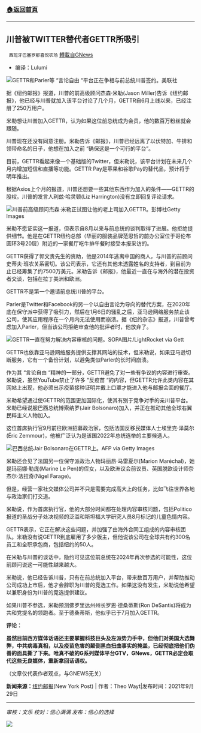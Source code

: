 ###  [:house:返回首頁](https://github.com/ourhimalayas/txt)
---


## 川普被TWITTER替代者GETTR所吸引
` 西班牙巴塞罗那喜悦农场` [轉載自GNews](https://gnews.org/zh-hans/1565390/)

- 编译：Lulumi


![](https://assets.gnews.org/wp-content/uploads/2021/09/APTOPIX_Virus_Outbreak_Trump.jpg)GETTR和Parler等 “言论自由 “平台正在争相与前总统川普签约。美联社

据《纽约邮报》报道，川普的前高级顾问杰森·米勒(Jason Miller)告诉《纽约邮报》，他已经与川普就加入该平台讨论了几个月，GETTR自6月上线以来，已经注册了250万用户。

米勒想让川普加入GETTR，认为如果这位前总统成为会员，他的数百万粉丝就会跟随。

川普现在还没有同意注册。米勒告诉《邮报》，川普已经远离了以伏特加、牛排和领带命名的日子，他想在加入之前 “确保这是一个可行的平台”。

目前，GETTR看起来像一个基础版的Twitter，但米勒说，该平台计划在未来几个月内增加短信和直播等功能。GETTR Pay是苹果和谷歌Pay的替代品，预计将于明年推出。

根据Axios上个月的报道，川普还想要一些其他东西作为加入的条件——GETTR的股权。川普的发言人利兹·哈灵顿(Liz Harrington)没有立即回复评论请求。

![](https://assets.gnews.org/wp-content/uploads/2021/09/GettyImages-1231067108.jpg)川普前高级顾问杰森·米勒正试图让他的老上司加入GETTR。彭博社Getty Images

米勒不愿证实这一报道，但表示自8月以来与前总统的谈判取得了进展。他拒绝提供细节。他是在GETTR纽约总部（华丽的服装品牌范思哲的前办公室位于哥伦布圆环3号20层）附近的一家餐厅吃牛排午餐时接受本报采访的。

GETTR获得了郭文贵先生的资助，他是2014年逃离中国的商人，与川普的前顾问史蒂夫·班农关系密切。该公司表示，它还有其他未透露姓名的支持者，到目前为止已经筹集了约7500万美元。米勒告诉《邮报》，他最近一直在与海外的潜在投资者交谈，包括在拉丁美洲和欧洲。

GETTR不是第一个邀请前总统川普的平台。

Parler是Twitter和Facebook的另一个以自由言论为导向的替代方案，在2020年底在保守派中获得了吸引力，然后在1月6日的骚乱之后，亚马逊网络服务禁止该公司，使其应用程序在一个月内无法使用而崩溃。据《纽约杂志》报道，川普曾考虑加入Parler，但当该公司拒绝审查他的批评者时，他放弃了。

![](https://assets.gnews.org/wp-content/uploads/2021/09/GettyImages-1234596140-1.jpg)GETTR一直在努力解决内容审核的问题。SOPA图片/LightRocket via Gett

GETTR也依靠亚马逊网络服务提供支撑其网站的技术，但米勒说，如果亚马逊切断服务，它有一个备份计划，以避免类似Parler的长时间崩溃。

作为其 “言论自由 “精神的一部分，GETTR避免了对一些有争议的内容进行审查。米勒说，虽然YouTube禁止了许多 “反疫苗 “的内容，但GETTR允许此类内容在其网站上出现，他必须出示疫苗接种证明并戴上口罩才能进入他与邮报会面的餐厅。

米勒希望通过使GETTR的范围更加国际化，使其有别于竞争对手的亲川普平台。米勒已经说服巴西总统博索纳罗(Jair Bolsonaro)加入，并正在推动其他全球右翼民粹主义人物加入。

这位首席执行官9月前往欧洲招募政治家，包括法国反移民媒体人士埃里克·泽莫尔(Éric Zemmour)，他被广泛认为是该国2022年总统选举的主要候选人。

![](https://assets.gnews.org/wp-content/uploads/2021/09/AFP_9KB3PE.jpg)巴西总统Jair Bolsonaro在GETTR上。AFP via Getty Images

米勒还会见了法国另一位保守派政治人物玛丽昂·马雷夏尔(Marion Maréchal)，她是玛丽娜·勒庞(Marine Le Pen)的侄女，以及欧洲议会前议员、英国脱欧设计师奈杰尔·法拉奇(Nigel Farage)。

但是，经营一家社交媒体公司并不只是需要完成高大上的任务，比如飞往世界各地与政治家们打交道。

米勒说，作为首席执行官，他的大部分时间都在处理内容审核问题，包括Politico报道的圣战分子处决视频的泛滥和斯坦福大学研究人员8月标记的儿童色情内容。

GETTR表示，它正在解决这些问题，并加强了由海外合同工组成的内容审核团队。米勒没有说GETTR到底雇用了多少版主，但他说该公司在全球共有约300名员工和全职承包商，包括纽约的50人。

在米勒与川普的谈话中，隐约可见这位前总统在2024年再次参选的可能性，这位前顾问说这一可能性越来越大。

米勒说，他已经告诉川普，只有在前总统加入平台，带来数百万用户，并帮助推动公司成功上市后，他才会辞职为川普的竞选工作。如果这没有发生，米勒说他希望以兼职身份为川普的竞选提供建议。

如果川普不参选，米勒预测佛罗里达州州长罗恩·德桑蒂斯(Ron DeSantis)将成为共和党提名的领跑者。至于德桑蒂斯，他似乎已于7月加入GETTR。

**评论：**

**虽然目前西方媒体话语还主要掌握科技巨头及左派势力手中，但他们对美国大选舞弊，中共病毒真相，以及疫苗危害的颠倒黑白扭曲事实的掩盖，已经彻底把他们伪善的面具撕了下来。唯真不破的G系列媒体平台GTV，GNews，GETTR必定会取代这些无良媒体，重新拿回话语权。**

（文章仅代表作者观点，与GNEWS无关）

**新闻来源：**[纽约邮报](https://nypost.com/2021/09/29/donald-trump-being-courted-by-twitter-alternative-gettr-run-by-his-ex-adviser/)(New York Post) | 作者：Theo Wayt|发布时间：2021年9月29日

* * *

*审核：文乐
校对：信心满满
发布：信心的选择*

![](https://assets.gnews.org/wp-content/uploads/2021/09/GNEWS_CH.-1-1.jpeg)

